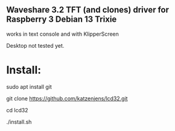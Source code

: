 ## Waveshare 3.2 TFT (and clones) driver for Raspberry 3 Debian 13 Trixie
works in text console and with KlipperScreen

Desktop not tested yet.

# Install:

sudo apt install git

git clone https://github.com/katzenjens/lcd32.git

cd lcd32

./install.sh

